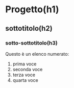 # Progetto(h1)
## sottotitolo(h2)
### sotto-sottotitolo(h3)                                                                                                                                                                                                                                                                                               



Questo è un elenco numerato:
1. prima voce
2. seconda voce
3. terza voce
4. quarta voce
